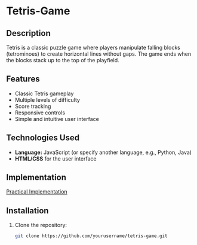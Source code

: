 # Tetris-Game

## Description
Tetris is a classic puzzle game where players manipulate falling blocks (tetrominoes) to create horizontal lines without gaps. The game ends when the blocks stack up to the top of the playfield.

## Features
- Classic Tetris gameplay
- Multiple levels of difficulty
- Score tracking
- Responsive controls
- Simple and intuitive user interface

## Technologies Used
- **Language:** JavaScript (or specify another language, e.g., Python, Java)
- **HTML/CSS** for the user interface

## Implementation
[Practical Implementation]()

## Installation
1. Clone the repository:
   ```bash
   git clone https://github.com/yourusername/tetris-game.git
